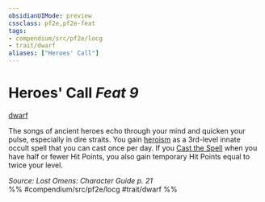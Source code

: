 ```yaml
---
obsidianUIMode: preview
cssclass: pf2e,pf2e-feat
tags:
- compendium/src/pf2e/locg
- trait/dwarf
aliases: ["Heroes' Call"]
---
```

# Heroes' Call  *Feat 9*  
[dwarf](dwarf.md "Dwarf Ancestry & Heritage Trait")  


The songs of ancient heroes echo through your mind and quicken your pulse, especially in dire straits. You gain [heroism](heroism.md) as a 3rd-level innate occult spell that you can cast once per day. If you [Cast the Spell](cast-a-spell.md) when you have half or fewer Hit Points, you also gain temporary Hit Points equal to twice your level.

*Source: Lost Omens: Character Guide p. 21*  
%% #compendium/src/pf2e/locg #trait/dwarf %%